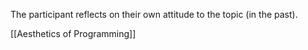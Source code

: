 The participant reflects on their own attitude to the topic (in the past).

[[Aesthetics of Programming]]
